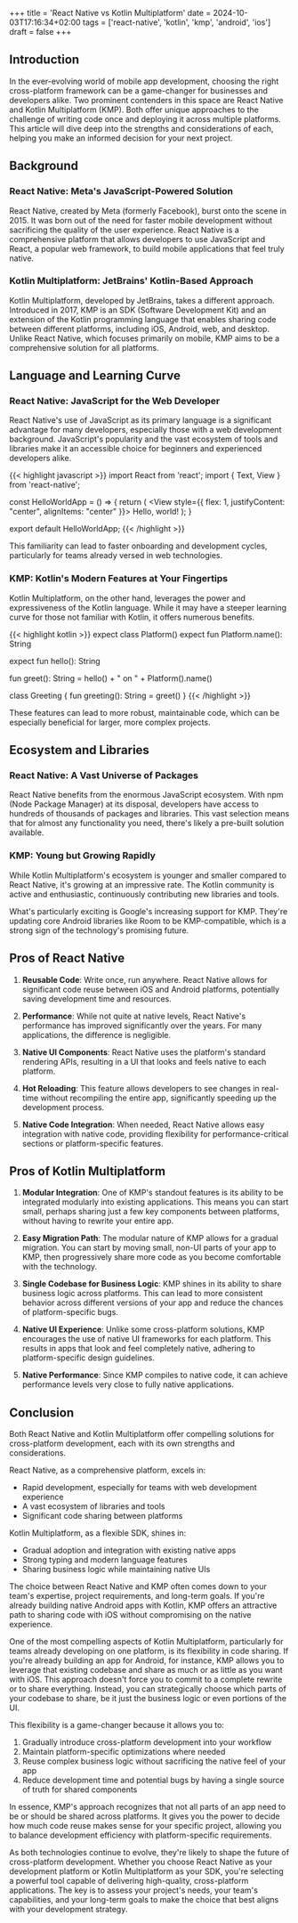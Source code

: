 +++
title = 'React Native vs Kotlin Multiplatform'
date = 2024-10-03T17:16:34+02:00
tags = ['react-native', 'kotlin', 'kmp', 'android', 'ios']
draft = false
+++
## Introduction

In the ever-evolving world of mobile app development, choosing the right cross-platform framework can be a game-changer for businesses and developers alike. Two prominent contenders in this space are React Native and Kotlin Multiplatform (KMP). Both offer unique approaches to the challenge of writing code once and deploying it across multiple platforms. This article will dive deep into the strengths and considerations of each, helping you make an informed decision for your next project.
<!--more-->
## Background

### React Native: Meta's JavaScript-Powered Solution

React Native, created by Meta (formerly Facebook), burst onto the scene in 2015. It was born out of the need for faster mobile development without sacrificing the quality of the user experience. React Native is a comprehensive platform that allows developers to use JavaScript and React, a popular web framework, to build mobile applications that feel truly native.

### Kotlin Multiplatform: JetBrains' Kotlin-Based Approach

Kotlin Multiplatform, developed by JetBrains, takes a different approach. Introduced in 2017, KMP is an SDK (Software Development Kit) and an extension of the Kotlin programming language that enables sharing code between different platforms, including iOS, Android, web, and desktop. Unlike React Native, which focuses primarily on mobile, KMP aims to be a comprehensive solution for all platforms.

## Language and Learning Curve

### React Native: JavaScript for the Web Developer

React Native's use of JavaScript as its primary language is a significant advantage for many developers, especially those with a web development background. JavaScript's popularity and the vast ecosystem of tools and libraries make it an accessible choice for beginners and experienced developers alike.

{{< highlight javascript >}}
import React from 'react';
import { Text, View } from 'react-native';

const HelloWorldApp = () => {
  return (
    <View style={{ flex: 1, justifyContent: "center", alignItems: "center" }}>
      <Text>Hello, world!</Text>
    </View>
  );
}

export default HelloWorldApp;
{{< /highlight >}}

This familiarity can lead to faster onboarding and development cycles, particularly for teams already versed in web technologies.

### KMP: Kotlin's Modern Features at Your Fingertips

Kotlin Multiplatform, on the other hand, leverages the power and expressiveness of the Kotlin language. While it may have a steeper learning curve for those not familiar with Kotlin, it offers numerous benefits.

{{< highlight kotlin >}}
expect class Platform()
expect fun Platform.name(): String

expect fun hello(): String

fun greet(): String = hello() + " on " + Platform().name()

class Greeting {
    fun greeting(): String = greet()
}
{{< /highlight >}}

These features can lead to more robust, maintainable code, which can be especially beneficial for larger, more complex projects.

## Ecosystem and Libraries

### React Native: A Vast Universe of Packages

React Native benefits from the enormous JavaScript ecosystem. With npm (Node Package Manager) at its disposal, developers have access to hundreds of thousands of packages and libraries. This vast selection means that for almost any functionality you need, there's likely a pre-built solution available.

### KMP: Young but Growing Rapidly

While Kotlin Multiplatform's ecosystem is younger and smaller compared to React Native, it's growing at an impressive rate. The Kotlin community is active and enthusiastic, continuously contributing new libraries and tools.

What's particularly exciting is Google's increasing support for KMP. They're updating core Android libraries like Room to be KMP-compatible, which is a strong sign of the technology's promising future.

## Pros of React Native

1. **Reusable Code**: Write once, run anywhere. React Native allows for significant code reuse between iOS and Android platforms, potentially saving development time and resources.

2. **Performance**: While not quite at native levels, React Native's performance has improved significantly over the years. For many applications, the difference is negligible.

3. **Native UI Components**: React Native uses the platform's standard rendering APIs, resulting in a UI that looks and feels native to each platform.

4. **Hot Reloading**: This feature allows developers to see changes in real-time without recompiling the entire app, significantly speeding up the development process.

5. **Native Code Integration**: When needed, React Native allows easy integration with native code, providing flexibility for performance-critical sections or platform-specific features.

## Pros of Kotlin Multiplatform

1. **Modular Integration**: One of KMP's standout features is its ability to be integrated modularly into existing applications. This means you can start small, perhaps sharing just a few key components between platforms, without having to rewrite your entire app.

2. **Easy Migration Path**: The modular nature of KMP allows for a gradual migration. You can start by moving small, non-UI parts of your app to KMP, then progressively share more code as you become comfortable with the technology.

3. **Single Codebase for Business Logic**: KMP shines in its ability to share business logic across platforms. This can lead to more consistent behavior across different versions of your app and reduce the chances of platform-specific bugs.

4. **Native UI Experience**: Unlike some cross-platform solutions, KMP encourages the use of native UI frameworks for each platform. This results in apps that look and feel completely native, adhering to platform-specific design guidelines.

5. **Native Performance**: Since KMP compiles to native code, it can achieve performance levels very close to fully native applications.

## Conclusion

Both React Native and Kotlin Multiplatform offer compelling solutions for cross-platform development, each with its own strengths and considerations.

React Native, as a comprehensive platform, excels in:
- Rapid development, especially for teams with web development experience
- A vast ecosystem of libraries and tools
- Significant code sharing between platforms

Kotlin Multiplatform, as a flexible SDK, shines in:
- Gradual adoption and integration with existing native apps
- Strong typing and modern language features
- Sharing business logic while maintaining native UIs

The choice between React Native and KMP often comes down to your team's expertise, project requirements, and long-term goals. If you're already building native Android apps with Kotlin, KMP offers an attractive path to sharing code with iOS without compromising on the native experience.

One of the most compelling aspects of Kotlin Multiplatform, particularly for teams already developing on one platform, is its flexibility in code sharing. If you're already building an app for Android, for instance, KMP allows you to leverage that existing codebase and share as much or as little as you want with iOS. This approach doesn't force you to commit to a complete rewrite or to share everything. Instead, you can strategically choose which parts of your codebase to share, be it just the business logic or even portions of the UI.

This flexibility is a game-changer because it allows you to:

1. Gradually introduce cross-platform development into your workflow
2. Maintain platform-specific optimizations where needed
3. Reuse complex business logic without sacrificing the native feel of your app
4. Reduce development time and potential bugs by having a single source of truth for shared components

In essence, KMP's approach recognizes that not all parts of an app need to be or should be shared across platforms. It gives you the power to decide how much code reuse makes sense for your specific project, allowing you to balance development efficiency with platform-specific requirements.

As both technologies continue to evolve, they're likely to shape the future of cross-platform development. Whether you choose React Native as your development platform or Kotlin Multiplatform as your SDK, you're selecting a powerful tool capable of delivering high-quality, cross-platform applications. The key is to assess your project's needs, your team's capabilities, and your long-term goals to make the choice that best aligns with your development strategy.
